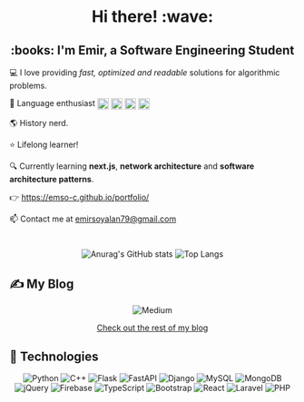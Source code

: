 <h1 align="center"> Hi there! :wave: </h1>

<h2 align="center"> :books: I'm Emir, a Software Engineering Student </h2>

:computer: I love providing *fast, optimized and readable* solutions for algorithmic problems.

:book: Language enthusiast
<span>
  <img align="center" width=20 height=20 alt="portfolio_view" src="https://flagicons.lipis.dev/flags/4x3/us.svg">
  <img align="center" width=20 height=20 alt="portfolio_view" src="https://flagicons.lipis.dev/flags/4x3/jp.svg">
  <img align="center" width=20 height=20 alt="portfolio_view" src="https://flagicons.lipis.dev/flags/4x3/tr.svg">
  <img align="center" width=20 height=20 alt="portfolio_view" src="https://flagicons.lipis.dev/flags/4x3/es.svg">
</span>

:earth_americas: History nerd.

:star: Lifelong learner!

:mag: Currently learning **next.js**, **network architecture** and **software architecture patterns**.

:point_right: https://emso-c.github.io/portfolio/

📫 Contact me at emirsoyalan79@gmail.com

#

<div align="center">
  
  ![Anurag's GitHub stats](https://github-readme-stats.vercel.app/api?username=emso-c&show_icons=true&theme=gruvbox&count_private=true)
  ![Top Langs](https://github-readme-stats.vercel.app/api/top-langs/?username=emso-c&layout=compact&theme=gruvbox)

</div>

## :writing_hand: My Blog

<div align="center">

![Medium](https://github-read-medium-git-main.pahlevikun.vercel.app/latest?username=emirsoyalan79&limit=6)

<a href="https://medium.com/@emirsoyalan79">Check out the rest of my blog</a>

</div>
  
## 🚀 Technologies

<div align="center">

  ![Python](https://img.shields.io/badge/python-3670A0?style=for-the-badge&logo=python&logoColor=ffdd54)
  ![C++](https://img.shields.io/badge/c++-%2300599C.svg?style=for-the-badge&logo=c%2B%2B&logoColor=white)
  ![Flask](https://img.shields.io/badge/flask-%23000.svg?style=for-the-badge&logo=flask&logoColor=white)
  ![FastAPI](https://img.shields.io/badge/FastAPI-005571?style=for-the-badge&logo=fastapi&logoColor=white)
  ![Django](https://img.shields.io/badge/django-%23092E20.svg?style=for-the-badge&logo=django&logoColor=white)
  ![MySQL](https://img.shields.io/badge/mysql-%2300f.svg?style=for-the-badge&logo=mysql&logoColor=white)
  ![MongoDB](https://img.shields.io/badge/MongoDB-%234ea94b.svg?style=for-the-badge&logo=mongodb&logoColor=white)
  ![jQuery](https://img.shields.io/badge/jquery-%230769AD.svg?style=for-the-badge&logo=jquery&logoColor=white)
  ![Firebase](https://img.shields.io/badge/firebase-%23039BE5.svg?style=for-the-badge&logo=firebase)
  ![TypeScript](https://img.shields.io/badge/typescript-%23007ACC.svg?style=for-the-badge&logo=typescript&logoColor=white)
  ![Bootstrap](https://img.shields.io/badge/bootstrap-%23563D7C.svg?style=for-the-badge&logo=bootstrap&logoColor=white)
  ![React](https://img.shields.io/badge/react-%2320232a.svg?style=for-the-badge&logo=react&logoColor=%2361DAFB&logoColor=white)
  ![Laravel](https://img.shields.io/badge/laravel-%23FF2D20.svg?style=for-the-badge&logo=laravel&logoColor=white)
  ![PHP](https://img.shields.io/badge/php-%23777BB4.svg?style=for-the-badge&logo=php&logoColor=white)
  
</div>

